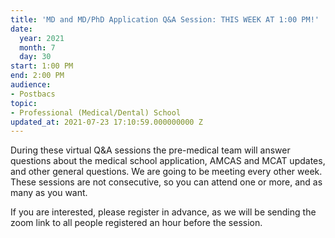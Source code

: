 ```yaml
---
title: 'MD and MD/PhD Application Q&A Session: THIS WEEK AT 1:00 PM!'
date:
  year: 2021
  month: 7
  day: 30
start: 1:00 PM
end: 2:00 PM
audience:
- Postbacs
topic:
- Professional (Medical/Dental) School
updated_at: 2021-07-23 17:10:59.000000000 Z
---
```

<span>During these virtual Q&amp;A sessions the pre-medical team will
answer questions about the medical school application, AMCAS and MCAT
updates, and other general questions. We are going to be meeting every
other week. These sessions are not consecutive, so you can attend one or
more, and as many as you want. </span>


<span>If you are interested, please register in advance, as we will be
sending the zoom link to all people registered an hour before the
session. </span>


 
